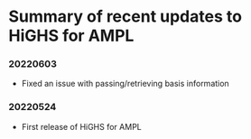 Summary of recent updates to HiGHS for AMPL
===========================================

### 20220603
- Fixed an issue with passing/retrieving basis information

### 20220524
- First release of HiGHS for AMPL